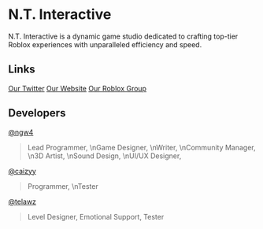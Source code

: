 # N.T. Interactive
N.T. Interactive is a dynamic game studio dedicated to crafting top-tier Roblox experiences with unparalleled efficiency and speed.

## Links
[Our Twitter](https://x.com/nt_interactive)
[Our Website](https://nti.ngw4.me/)
[Our Roblox Group](https://www.roblox.com/groups/33313564)

## Developers
[@ngw4](https://github.com/@ngw4)
> Lead Programmer, 
\nGame Designer,
\nWriter,
\nCommunity Manager,
\n3D Artist,
\nSound Design,
\nUI/UX Designer,

[@caizyy](https://github.com/@caizyy) 
> Programmer,
\nTester

[@telawz](https://github.com/@telawz)
> Level Designer,
Emotional Support,
Tester
